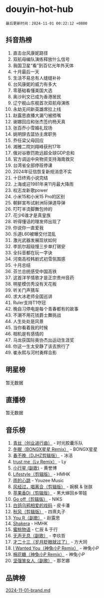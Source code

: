# douyin-hot-hub

`最后更新时间：2024-11-01 00:22:12 +0800`

## 抖音热榜

1. 直击台风康妮路径
1. 双航母编队演练释放什么信号
1. 我国卫星“看”到百亿光年外天体
1. 十月最后一天
1. 生活不易总有人缝缝补补
1. 台风康妮的威力有多大
1. 零基础看懂美国大选
1. 奥沙利文已成为香港居民
1. 辽宁舰山东舰首次双航母演练
1. 永劫无间新英雄席拉上线
1. 赵露思直播大漏勺被捂嘴
1. 谢娜回应和张杰签约杨天真
1. 张百乔小雪婚礼现场
1. 姚明辞去篮协主席职务
1. 乔任梁父母回应
1. 湘雅二院刘翔峰获刑17年
1. 俄对谷歌罚款远超全球GDP总和
1. 官方调运中央物资支持海南救灾
1. 台湾省全部停班停课
1. 2024年征信恢复新规消息不实
1. 十日终焉小说完结
1. 上海或迎1981年来11月最大降雨
1. 权志龙新歌power
1. 小米15和小米15 Pro的区别
1. 朝鲜宣布试射洲际弹道导弹
1. 叮叮羊烫脚舞包帅的
1. 花少6谁才是真皇族
1. 听得懂话的理发师出现了
1. 你说你一直爱我
1. 乐道L60被曝交付混乱
1. 激光武器发展现状如何
1. 李凯尔超级慢三步单打锡安
1. 全抖音都在玩一字诀
1. 河南高校韩剧式初雪氛围感
1. 十月总结
1. 芬兰总统感受中国高铁
1. 这首洋芋情歌才是正宗贵州音药
1. 明星模仿秀没有天花板
1. 听关门声猜车
1. 求大冰老师全国巡讲
1. Ruler支持T1夺冠
1. 晚自习停电是每个青春都有的故事
1. 不潮不用花钱爵士舞挑战
1. 人生处处是风景
1. 当你看着我的时候
1. 相机是有感情的
1. 马龙获国际奥协杰出运动生涯奖
1. 你这一生太安静了该去旅行了
1. 崔永熙与河村勇辉合影

## 明星榜

暂无数据

## 直播榜

暂无数据

## 音乐榜

1. [青丝（创业进行曲）](https://sf3-cdn-tos.douyinstatic.com/obj/tos-cn-ve-2774/ooYARJB5iBRNhCOkDsS3BAKW91CIMoQfwzwKLi) - 时光胶囊乐队
1. [冬眠（BONGX星星 Remix）](https://sf3-cdn-tos.douyinstatic.com/obj/tos-cn-ve-2774/oMCfFFoE3LwQ7agAgOIG4ieExqkeAsxNBEkLdz) - BONGX星星
1. [春不晚（DJHZ剪辑版）](https://sf3-cdn-tos.douyinstatic.com/obj/tos-cn-ve-2774/osEZa7YZ6wNo9QDABgfGFaCQKRQTNafsBJDnKt) - 冰洁
1. [trust me（Ly Remix）](https://sf6-cdn-tos.douyinstatic.com/obj/tos-cn-ve-2774/oUo1M8fz5AfmMSExABQQKFE0eCMWgsiccfqrMA) - Ly
1. [小行星 (副歌)](https://sf3-cdn-tos.douyinstatic.com/obj/tos-cn-ve-2774/oArWEvgkJwVsB0KMIw6iBsAoHAciIjJqzWeTQr) - 黄誉博
1. [Lifestyle（剪辑版）](https://sf5-hl-cdn-tos.douyinstatic.com/obj/tos-cn-ve-2774/owfqGgjwG3V5lCLaAIezFMeg3LtuKNBaZKgzPV) - HMHK
1. [雨的心跳](https://sf6-cdn-tos.douyinstatic.com/obj/tos-cn-ve-2774/o0vI5NZuiJgxWIQQFhXO0RTrsiIAsBSiMIECz) - Youzee Music
1. [风经过，唱离合（剪辑版）](https://sf3-cdn-tos.douyinstatic.com/obj/tos-cn-ve-2774/okllg5DG2MmUF3aiiDfBZx6ZLvfwOTtbCEAHyI) - 婉枫 & 张朕
1. [苹果香Dj（剪辑版）](https://sf5-hl-cdn-tos.douyinstatic.com/obj/tos-cn-ve-2774/oEeIEQbYGAOspCTRAIeYF4Ok8LgZ8NBaRe4ztR) - 黑大婶回乡带娃
1. [Go off（剪辑版）](https://sf5-hl-cdn-tos.douyinstatic.com/obj/tos-cn-ve-2774/oYLJZTCGnIQBt2BsMBCFksOEMnDQesCr2gfZ7N) - NIKS
1. [白鸽乌鸦相爱的戏码](https://sf5-hl-cdn-tos.douyinstatic.com/obj/tos-cn-ve-2774/oMVVEf6eDAOmFtNtCsEqKpIorBDM8Nkg6TZRqC) - 皮卡潘
1. [秋风（剪辑版）](https://sf5-hl-cdn-tos.douyinstatic.com/obj/tos-cn-ve-2774/ocGaU84LfAfzMd2wbXdQFpCGhBiXg82JNMRRie) - 四熹丸子
1. [You R（副歌）](https://sf5-hl-cdn-tos.douyinstatic.com/obj/tos-cn-ve-2774/oc0MZn9aEfLkCFLIxKQQcgBjS9mBBuDttYPfZ1) - 赵露思
1. [Shakera](https://sf5-hl-cdn-tos.douyinstatic.com/obj/tos-cn-ve-2774/ocKtEBgQ8FiQCBDf3nj9Z9gEGEQ4fAZDYEocLY) - HMHK
1. [蜜桃物语](https://sf5-hl-cdn-tos.douyinstatic.com/obj/tos-cn-ve-2774/oIhOSCZtIACtYU4XQkngiW9kCBfVD1Fz9IYeqL) - 仁辰 & 于行
1. [无声无息（副歌）](https://sf3-cdn-tos.douyinstatic.com/obj/tos-cn-ve-2774/osmzBBdYMBoz2NHW7AYiZEErnITswCiYzuA3Nf) - 李玖哲
1. [才二十三（岁月眨眼就过了）](https://sf3-cdn-tos.douyinstatic.com/obj/tos-cn-ve-2774/oYAvkTrUXEBMWYUbL3nl8i01MJ5skiIZASC2H) - 方大同
1. [I Wanted You（神兔小P Remix）](https://sf3-cdn-tos.douyinstatic.com/obj/tos-cn-ve-2774/o4CAubmDQdZeEkstFnCvKIMDag8D2BSBOjfNuh) - 神兔小P
1. [棉花糖（神兔小P Remix）](https://sf5-hl-cdn-tos.douyinstatic.com/obj/tos-cn-ve-2774/o0pEDf1GaEfEYJ1FbgOAFCITQ1zeFD3kgBWGcG) - 神兔小P
1. [坚强笨女人（副歌）](https://sf5-hl-cdn-tos.douyinstatic.com/obj/tos-cn-ve-2774/ospNInQiZvGWyBVg5zkNsAMct5uJIg1CrZiPL) - 那艺娜

## 品牌榜

[2024-11-01-brand.md](2024-11-01-brand.md)
